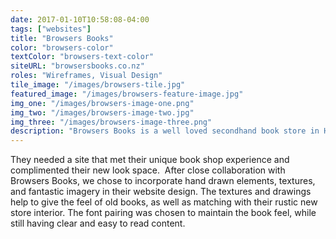 ```yaml
---
date: 2017-01-10T10:58:08-04:00
tags: ["websites"]
title: "Browsers Books"
color: "browsers-color"
textColor: "browsers-text-color"
siteURL: "browsersbooks.co.nz"
roles: "Wireframes, Visual Design"
tile_image: "/images/browsers-tile.jpg"
featured_image: "/images/browsers-feature-image.jpg"
img_one: "/images/browsers-image-one.png"
img_two: "/images/browsers-image-two.jpg"
img_three: "/images/browsers-image-three.png"
description: "Browsers Books is a well loved secondhand book store in Hamilton, NZ. After 20 years, they moved to a new location with a new look store. They updated their brand, and next on the list was their website. "
---
```


They needed a site that met their unique book shop experience and complimented their new look space.  After close collaboration with Browsers Books, we chose to incorporate hand drawn elements, textures, and fantastic imagery in their website design. The textures and drawings help to give the feel of old books, as well as matching with their rustic new store interior. The font pairing was chosen to maintain the book feel, while still having clear and easy to read content. 